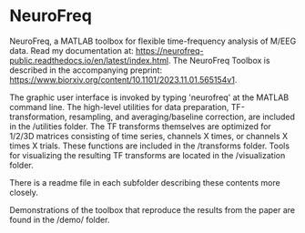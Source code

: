 # NeuroFreq
NeuroFreq, a MATLAB toolbox for flexible time-frequency analysis of M/EEG data. Read my documentation at: https://neurofreq-public.readthedocs.io/en/latest/index.html. The NeuroFreq Toolbox is described in the accompanying preprint: https://www.biorxiv.org/content/10.1101/2023.11.01.565154v1. 

The graphic user interface is invoked by typing 'neurofreq' at the MATLAB command line. The high-level utilities for data preparation, TF-transformation, resampling, and averaging/baseline correction, are included in the /utilities folder. The TF transforms themselves are optimized for 1/2/3D matrices consisting of time series, channels X times, or channels X times X trials. These functions are included in the /transforms folder. Tools for visualizing the resulting TF transforms are located in the /visualization folder. 

There is a readme file in each subfolder describing these contents more closely. 

Demonstrations of the toolbox that reproduce the results from the paper are found in the /demo/ folder.
